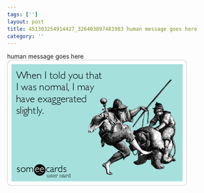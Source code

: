 ```yaml
---
tags: ['']
layout: post
title: 451303254914427_326403897481983 human message goes here
category: ''
---
```

human message goes here
![451303254914427_326403897481983](/uploads/2013-3-20-451303254914427_326403897481983-human-message-goes-here.jpg)
